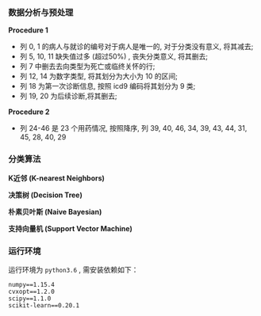 
### 数据分析与预处理

**Procedure 1**

- 列 0, 1 的病人与就诊的编号对于病人是唯一的, 对于分类没有意义, 将其减去;
- 列 5, 10, 11 缺失值过多 (超过50%) , 丧失分类意义, 将其删去;
- 列 7 中删去去向类型为死亡或临终关怀的行;
- 列 12, 14 为数字类型, 将其划分为大小为 10 的区间;
- 列 18 为第一次诊断信息, 按照 icd9 编码将其划分为 9 类;
- 列 19, 20 为后续诊断,将其删去;

**Procedure 2**

- 列 24-46 是 23 个用药情况, 按照降序, 列 39, 40, 46, 34, 39, 43, 44, 31, 45, 28, 40, 29

### 分类算法

**K近邻 (K-nearest Neighbors)**



**决策树 (Decision Tree)**

**朴素贝叶斯 (Naive Bayesian)**

**支持向量机 (Support Vector Machine)**


### 运行环境

运行环境为 `python3.6` , 需安装依赖如下：

```
numpy==1.15.4
cvxopt==1.2.0
scipy==1.1.0
scikit-learn==0.20.1
```

